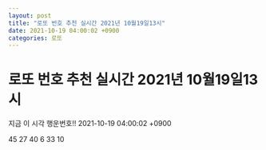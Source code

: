 ```yaml
---
layout: post
title: "로또 번호 추천 실시간 2021년 10월19일13시"
date: 2021-10-19 04:00:02 +0900
categories: 로또
---
```


# 로또 번호 추천 실시간 2021년 10월19일13시

지금 이 시각 행운번호!! 2021-10-19 04:00:02 +0900

 45  27  40  6  33  10 

